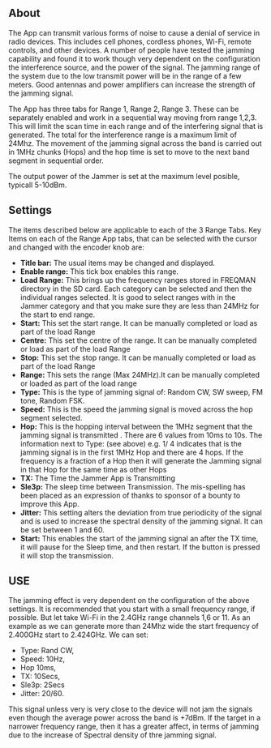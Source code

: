 ## About
The App can transmit various forms of noise to cause a denial of service in radio devices. This includes cell phones, cordless phones, Wi-Fi, remote controls, and other devices. A number of people have tested the jamming capability and found it to work though very dependent on the configuration the interference source, and the power of the signal. The jamming range of the system due to the low transmit power will be in the range of a few meters. Good antennas and power amplifiers can increase the strength of the jamming signal.

The App has three tabs for Range 1, Range 2, Range 3. These can be separately enabled and work in a sequential way moving from range 1,2,3. This will limit the scan time in each range and of the interfering signal that is generated. The total for the interference range is a maximum limit of 24Mhz.
The movement of the jamming signal across the band is carried out in 1MHz chunks (Hops) and the hop time is set to move to the next band segment in sequential order.

The output power of the Jammer is set at the maximum level posible, typicall 5-10dBm.
 
## Settings
The items described below are applicable to each of the 3 Range Tabs. Key Items on each of the Range App tabs, that can be selected with the cursor and changed with the encoder knob are:

* **Title bar:** The usual items may be changed and displayed.
* **Enable range:** This tick box enables this range.
* **Load Range:** This brings up the frequency ranges stored in FREQMAN directory in the SD card. Each category can be selected and then the individual ranges selected. It is good to select ranges with in the Jammer category and that you make sure they are less than 24MHz for the start to end range.
* **Start:** This set the start range. It can be manually completed or load as  part of the load Range
* **Centre:** This set the centre of the range. It can be manually completed or load as  part of the load Range
* **Stop:** This set the stop range. It can be manually completed or load as  part of the load Range 
* **Range:** This sets the range (Max 24MHz).It can be manually completed or loaded as  part of the load range
* **Type:** This is the type of jamming signal of: Random CW, SW sweep, FM tone, Random FSK. 
* **Speed:** This is the speed  the jamming signal is moved across the hop segment selected.
* **Hop:** This is the hopping interval between the 1MHz segment that the jamming signal  is transmitted . There are 6 values from 10ms to 10s. The information next to Type: (see above) e.g. 1/ 4 indicates that is the jamming signal is in the first 1MHz Hop and there are 4 hops. If the frequency is a fraction of a Hop then it will generate the Jamming signal in that Hop for the same time as other Hops
* **TX:** The Time the Jammer App is Transmitting
* **Sle3p:** The sleep time between Transmission. The mis-spelling has been placed as an expression of thanks to sponsor of a bounty to improve this App.
* **Jitter:** This setting alters the deviation from true periodicity of the signal and is used to increase the spectral density of the jamming signal. It can be set between 1 and 60.
* **Start:** This enables the start of the jamming signal an after the TX time, it will pause for the Sleep time, and then restart. If the button is pressed it will stop the transmission.

## USE 
The jamming effect is very dependent on the configuration of the above settings. It is recommended that you start with a small frequency range, if possible.  But let take Wi-Fi  in the 2.4GHz range channels 1,6 or 11. As an example as we  can generate more than 24Mhz wide the start  frequency of  2.400GHz start to 2.424GHz.  We can set:
* Type: Rand CW, 
* Speed: 10Hz, 
* Hop 10ms, 
* TX: 10Secs, 
* Sle3p: 2Secs 
* Jitter: 20/60. 

This signal unless very is very close to the device will not jam the signals even though the average power across the band is +7dBm. If the target in a narrower frequency range, then it has a greater affect, in terms of jamming due to the increase of Spectral density of thre jamming signal.
